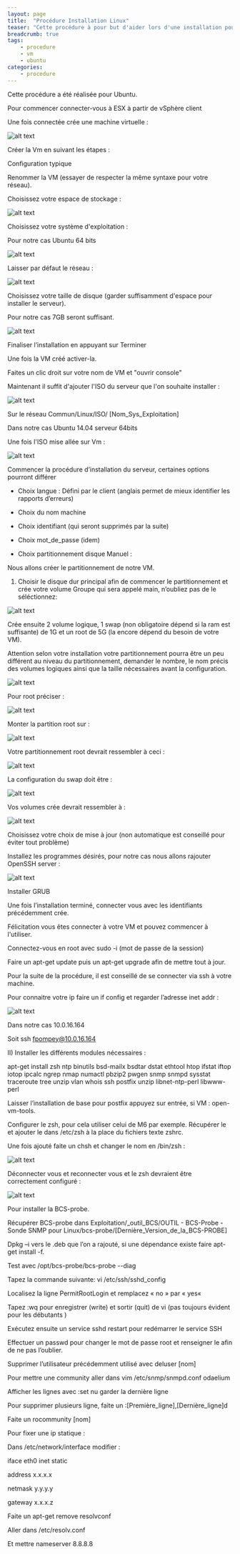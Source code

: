 ```yaml
---
layout: page
title:  "Procédure Installation Linux"
teaser: "Cette procédure à pour but d'aider lors d'une installation pour les machines virtuelles sur Ubuntu"
breadcrumb: true
tags:
    - procedure
    - vm
    - ubuntu
categories:
    - procedure
---
```


Cette procédure a été réalisée pour Ubuntu.

Pour commencer connecter-vous à ESX à partir de vSphère client

Une fois connectée crée une machine virtuelle :

![alt text](https://fpompey.github.io/images/Installation_Linux/image1.png)

Créer la Vm en suivant les étapes :

Configuration typique

Renommer la VM (essayer de respecter la même syntaxe pour votre réseau).

Choisissez votre espace de stockage :

![alt text](https://fpompey.github.io/images/Installation_Linux/image2.png)

Choisissez votre système d'exploitation :

Pour notre cas Ubuntu 64 bits

![alt text](https://fpompey.github.io/images/Installation_Linux/image3.png)

Laisser par défaut le réseau :

![alt text](https://fpompey.github.io/images/Installation_Linux/image4.png)

Choisissez votre taille de disque (garder suffisamment d'espace pour installer le serveur).

Pour notre cas 7GB seront suffisant.

![alt text](https://fpompey.github.io/images/Installation_Linux/image5.png)

Finaliser l’installation en appuyant sur Terminer

Une fois la VM créé activer-la.

Faites un clic droit sur votre nom de VM et "ouvrir console"

Maintenant il suffit d'ajouter l'ISO du serveur que l'on souhaite installer :

![alt text](https://fpompey.github.io/images/Installation_Linux/image6.png)

Sur le réseau Commun/Linux/ISO/ \[Nom\_Sys\_Exploitation\]

Dans notre cas Ubuntu 14.04 serveur 64bits

Une fois l'ISO mise allée sur Vm :

![alt text](https://fpompey.github.io/images/Installation_Linux/image7.png)

Commencer la procédure d’installation du serveur, certaines options pourront différer

-   Choix langue : Défini par le client (anglais permet de mieux identifier les rapports d’erreurs)

-   Choix du nom machine

-   Choix identifiant (qui seront supprimés par la suite)

-   Choix mot\_de\_passe (idem)

-   Choix partitionnement disque Manuel :

Nous allons créer le partitionnement de notre VM.

1) Choisir le disque dur principal afin de commencer le partitionnement et crée votre volume Groupe qui sera appelé main, n’oubliez pas de le séléctionnez:

![alt text](https://fpompey.github.io/images/Installation_Linux/image8.png)

Crée ensuite 2 volume logique, 1 swap (non obligatoire dépend si la ram est suffisante) de 1G et un root de 5G (la encore dépend du besoin de votre VM).

Attention selon votre installation votre partitionnement pourra être un peu différent au niveau du partitionnement, demander le nombre, le nom précis des volumes logiques ainsi que la taille nécessaires avant la configuration.

![alt text](https://fpompey.github.io/images/Installation_Linux/image9.png)

Pour root préciser :

![alt text](https://fpompey.github.io/images/Installation_Linux/image10.png)

Monter la partition root sur :

![alt text](https://fpompey.github.io/images/Installation_Linux/image11.png)

Votre partitionnement root devrait ressembler à ceci :

![alt text](https://fpompey.github.io/images/Installation_Linux/image12.png)

La configuration du swap doit être :

![alt text](https://fpompey.github.io/images/Installation_Linux/image13.png)

Vos volumes crée devrait ressembler à :

![alt text](https://fpompey.github.io/images/Installation_Linux/image14.png)

Choisissez votre choix de mise à jour (non automatique est conseillé pour éviter tout problème)

Installez les programmes désirés, pour notre cas nous allons rajouter OpenSSH server :

![alt text](https://fpompey.github.io/images/Installation_Linux/image15.png)

Installer GRUB

Une fois l’installation terminé, connecter vous avec les identifiants précédemment crée.

Félicitation vous êtes connecter à votre VM et pouvez commencer à l'utiliser.

Connectez-vous en root avec sudo -i (mot de passe de la session)

Faire un apt-get update puis un apt-get upgrade afin de mettre tout à jour.

Pour la suite de la procédure, il est conseillé de se connecter via ssh à votre machine.

Pour connaitre votre ip faire un if config et regarder l’adresse inet addr :

![alt text](https://fpompey.github.io/images/Installation_Linux/image16.png)

Dans notre cas 10.0.16.164

Soit ssh fpompey@10.0.16.164

II) Installer les différents modules nécessaires :

apt-get install zsh ntp binutils bsd-mailx bsdtar dstat ethtool htop ifstat iftop iotop ipcalc ngrep nmap numactl pbzip2 pwgen snmp snmpd sysstat traceroute tree unzip vlan whois ssh postfix unzip libnet-ntp-perl libwww-perl

Laisser l’installation de base pour postfix appuyez sur entrée, si VM : open-vm-tools.

Configurer le zsh, pour cela utiliser celui de M6 par exemple. Récupérer le et ajouter le dans /etc/zsh à la place du fichiers texte zshrc.

Une fois ajouté faite un chsh et changer le nom en /bin/zsh :

![alt text](https://fpompey.github.io/images/Installation_Linux/image17.png)

Déconnecter vous et reconnecter vous et le zsh devraient être correctement configuré :

![alt text](https://fpompey.github.io/images/Installation_Linux/image18.png)

Pour installer la BCS-probe.

Récupérer BCS-probe dans Exploitation/\_outil\_BCS/OUTIL - BCS-Probe - Sonde SNMP pour Linux/bcs-probe/\[Dernière\_Version\_de\_la\_BCS-PROBE\]

Dpkg –i vers le .deb que l’on a rajouté, si une dépendance existe faire apt-get install -f.

Test avec /opt/bcs-probe/bcs-probe --diag

Tapez la commande suivante: vi /etc/ssh/sshd\_config

Localisez la ligne PermitRootLogin et remplacez « no » par « yes«

Tapez :wq pour enregistrer (write) et sortir (quit) de vi (pas toujours évident pour les débutants )

Exécutez ensuite un service sshd restart pour redémarrer le service SSH

Effectuer un passwd pour changer le mot de passe root et renseigner le afin de ne pas l’oublier.

Supprimer l’utilisateur précédemment utilisé avec deluser \[nom\]

Pour mettre une community aller dans vim /etc/snmp/snmpd.conf odaelium

Afficher les lignes avec :set nu garder la dernière ligne

Pour supprimer plusieurs ligne, faite un :\[Première\_ligne\],\[Dernière\_ligne\]d

Faite un rocommunity \[nom\]

Pour fixer une ip statique :

Dans /etc/network/interface modifier :

iface eth0 inet static

address x.x.x.x

netmask y.y.y.y

gateway x.x.x.z

Faite un apt-get remove resolvconf

Aller dans /etc/resolv.conf

Et mettre nameserver 8.8.8.8
